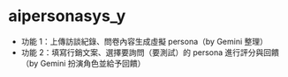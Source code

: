 # aipersonasys_y
- 功能 1：上傳訪談紀錄、問卷內容生成虛擬 persona（by Gemini 整理）
- 功能 2：填寫行銷文案、選擇要詢問（要測試）的 persona 進行評分與回饋（by Gemini 扮演角色並給予回饋）
